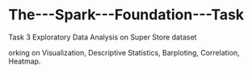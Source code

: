 # The---Spark---Foundation---Task
Task 3 Exploratory Data Analysis on Super Store dataset

orking on Visualization, Descriptive Statistics, Barploting, Correlation,
Heatmap.
